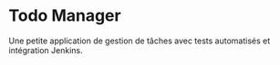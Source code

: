 # Todo Manager

Une petite application de gestion de tâches avec tests automatisés et intégration Jenkins.